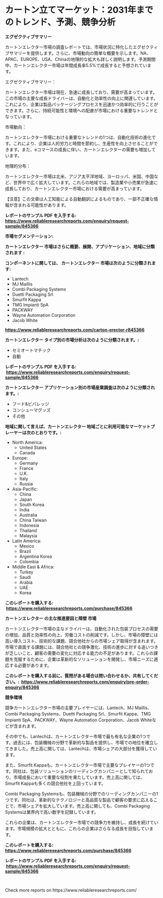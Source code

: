 <p><h1>カートン立てマーケット：2031年までのトレンド、予測、競争分析</h1></p><p><strong>エグゼクティブサマリー</strong></p>
<p><p>カートンエレクター市場の調査レポートでは、市場状況に特化したエグゼクティブサマリーを提供します。さらに、市場動向の簡単な概要を示します。NA、APAC、EUROPE、USA、Chinaの地理的な拡大も詳しく説明します。予測期間中、カートンエレクター市場は年間成長率5.5%で成長すると予想されています。</p><p>エグゼクティブサマリー：</p><p>カートンエレクター市場は現在、急速に成長しており、需要が高まっています。この市場の主要な成長ドライバーは、自動化と効率性の向上に関連しています。これにより、企業は製品パッケージングプロセスを迅速かつ効率的に行うことができます。さらに、持続可能性と環境への配慮が市場における重要なトレンドとなっています。</p><p>市場動向：</p><p>カートンエレクター市場における重要なトレンドの1つは、自動化技術の進化です。これにより、企業は人的労力と時間を節約し、生産性を向上させることができます。また、eコマースの成長に伴い、カートンエレクターの需要も増加しています。</p><p>地理的分布：</p><p>カートンエレクター市場は北米、アジア太平洋地域、ヨーロッパ、米国、中国など、世界中で広く拡大しています。これらの地域では、製造業や小売業が急速に成長しており、カートンエレクター市場における需要が高まっています。</p><p>【注意】この文章は人工知能による自動翻訳によるものであり、一部不正確な情報が含まれる可能性があります。</p></p>
<p><strong>レポートのサンプル PDF を入手する: <a href="https://www.reliableresearchreports.com/enquiry/request-sample/845366">https://www.reliableresearchreports.com/enquiry/request-sample/845366</a></strong></p>
<p><strong>市場セグメンテーション:</strong></p>
<p><strong> カートンエレクター 市場はさらに概要、展開、アプリケーション、地域に分類されます :</strong></p>
<p><strong>コンポーネントに関しては、 カートンエレクター 市場は次のように分類されます: &nbsp;</strong></p>
<p><ul><li>Lantech</li><li>MJ Maillis</li><li>Combi Packaging Systems</li><li>Duetti Packaging Srl</li><li>Smurfit Kappa</li><li>TMG Impianti SpA</li><li>PACKWAY</li><li>Wayne Automation Corporation</li><li>Jacob White</li></ul></p>
<p><strong><a href="https://www.reliableresearchreports.com/carton-erector-r845366">https://www.reliableresearchreports.com/carton-erector-r845366</a></strong></p>
<p><strong> カートンエレクター タイプ別の市場分析は次のように分類されます。:</strong></p>
<p><ul><li>セミオートマチック</li><li>自動</li></ul></p>
<p><strong>レポートのサンプル PDF を入手する: &nbsp;<a href="https://www.reliableresearchreports.com/enquiry/request-sample/845366">https://www.reliableresearchreports.com/enquiry/request-sample/845366</a></strong></p>
<p><strong> カートンエレクター アプリケーション別の市場産業調査は次のように分類されます。:</strong></p>
<p><ul><li>フード&ビバレッジ</li><li>コンシューマグッズ</li><li>その他</li></ul></p>
<p><strong>地域に関して言えば、カートンエレクター 地域ごとに利用可能なマーケットプレーヤーは次のとおりです。:</strong></p>
<p><ul>
    <li>
        North America:
        <ul>
            <li>United States</li>
            <li>Canada</li>
        </ul>
    </li>
    <li>
        Europe:
        <ul>
            <li>Germany</li>
            <li>France</li>
            <li>U.K.</li>
            <li>Italy</li>
            <li>Russia</li>
        </ul>
    </li>
    <li>
        Asia-Pacific:
        <ul>
            <li>China</li>
            <li>Japan</li>
            <li>South Korea</li>
            <li>India</li>
            <li>Australia</li>
            <li>China Taiwan</li>
            <li>Indonesia</li>
            <li>Thailand</li>
            <li>Malaysia</li>
        </ul>
    </li>
    <li>
        Latin America:
        <ul>
            <li>Mexico</li>
            <li>Brazil</li>
            <li>Argentina Korea</li>
            <li>Colombia</li>
        </ul>
    </li>
    <li>
        Middle East & Africa:
        <ul>
            <li>Turkey</li>
            <li>Saudi</li>
            <li>Arabia</li>
            <li>UAE</li>
            <li>Korea</li>
        </ul>
    </li>
    </ul></p>
<p><strong>このレポートを購入する: &nbsp;<a href="https://www.reliableresearchreports.com/purchase/845366">https://www.reliableresearchreports.com/purchase/845366</a></strong></p>
<p><strong>カートンエレクター の主な推進要因と障壁 市場</strong></p>
<p><p>カートンエレクター市場の主なドライバーは、自動化された包装プロセスの需要の増加、品質と効率性の向上、労働コストの削減です。しかし、市場の障壁には高い導入コスト、技術的な課題、競合他社からの市場シェア取得が含まれます。市場で直面する課題には、競合他社との競争激化、技術の進歩に対する追いつきが乏しいこと、顧客の需要の変化に対応する能力の不足があります。これらの課題を克服するために、企業は革新的なソリューションを開発し、市場ニーズに適応する必要があります。</p></p>
<p><strong>このレポートを購入する前に、質問がある場合は問い合わせるか、共有してください。:&nbsp; <a href="https://www.reliableresearchreports.com/enquiry/pre-order-enquiry/845366">https://www.reliableresearchreports.com/enquiry/pre-order-enquiry/845366</a></strong></p>
<p><strong>競争環境</strong></p>
<p><p>競争カートンエレクター市場の主要プレイヤーには、Lantech、MJ Maillis、Combi Packaging Systems、Duetti Packaging Srl、Smurfit Kappa、TMG Impianti SpA、PACKWAY、Wayne Automation Corporation、Jacob Whiteなどが含まれます。</p><p>その中でも、Lantechは、カートンエレクター市場で最も有名な企業の1つです。過去には、包装機械の分野で革新的な製品を提供し、市場での地位を確立してきました。売上高に関しては、Lantechは、市場シェアの大部分を獲得しています。</p><p>また、Smurfit Kappaも、カートンエレクター市場で主要なプレイヤーの1つです。同社は、包装ソリューションのリーディングカンパニーとして知られており、市場成長において重要な役割を果たしています。売上高に関しては、Smurfit Kappaも多くの競合他社を上回っています。</p><p>Combi Packaging Systemsも、包装機械の分野でのリーディングカンパニーの1つです。同社は、革新的なテクノロジーと高品質な製品で顧客の要求に応えることで、市場シェアを拡大しています。売上高に関しても、Combi Packaging Systemsは業界内で高い数字を記録しています。</p><p>これらの企業は、カートンエレクター市場での競争力を維持し、成長を続けています。市場規模の拡大とともに、これらの企業はさらなる成長を目指しています。</p></p>
<p><strong>このレポートを購入する: &nbsp; <a href="https://www.reliableresearchreports.com/purchase/845366">https://www.reliableresearchreports.com/purchase/845366</a></strong></p>
<p><strong>レポートのサンプル PDF を入手する: &nbsp;<a href="https://www.reliableresearchreports.com/enquiry/request-sample/845366">https://www.reliableresearchreports.com/enquiry/request-sample/845366</a></strong><strong></strong></p>
<p>&nbsp;</p>
<p>Check more reports on https://www.reliableresearchreports.com/</p>